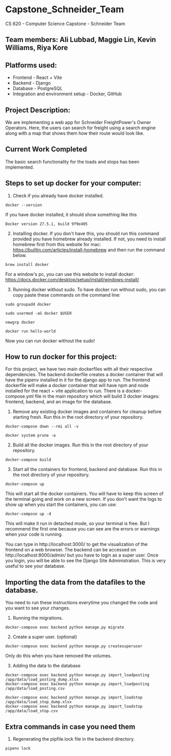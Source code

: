 # Capstone_Schneider_Team
CS 620 - Computer Science Capstone - Schneider Team
## Team members: Ali Lubbad, Maggie Lin, Kevin Williams, Riya Kore

## Platforms used:
- Frontend - React + Vite
- Backend - Django
- Database - PostgreSQL
- Integration and environment setup - Docker, GitHub

## Project Description:
We are implementing a web app for Schneider FreightPower's Owner Operators. Here, the users can search for freight using a search engine along with a map that shows them how their route would look like.

## Current Work Completed
The basic search functionality for the loads and stops has been implemented.

## Steps to set up docker for your computer:
1. Check if you already have docker installed.
```console
docker --version
```
If you have docker installed, it should show something like this
```console
Docker version 27.5.1, build 9f9e405
```
2. Installing docker.
If you don't have this, you should run this command provided you have homebrew already installed. If not, you need to install homebrew first from this website for mac: https://builtin.com/articles/install-homebrew and then run the command below.
```console
brew install docker
```
For a window's pc, you can use this website to install docker: https://docs.docker.com/desktop/setup/install/windows-install/

3. Running docker without sudo.
To have docker run without sudo, you can copy paste these commands on the command line:
```console
sudo groupadd docker
```
```console
sudo usermod -aG docker $USER
```
```console
newgrp docker
```
```console
docker run hello-world
```
Now you can run docker without the sudo!

## How to run docker for this project:

For this project, we have two main dockerfiles with all their respective dependencies. The backend dockerfile creates a docker container that will have the pipenv installed in it for the django app to run. The frontend dockerfile will make a docker container that will have npm and node installed for the react + vite application to run. There is a docker-compose.yml file in the main repository which will build 3 docker images: frontend, backend, and an image for the database.

1. Remove any existing docker images and containers for cleanup before starting fresh. Run this in the root directory of your repository. 
```console
docker-compose down --rmi all -v
```
```console
docker system prune -a
```

2. Build all the docker images. Run this in the root directory of your repository.
```console
docker-compose build
```

3. Start all the containers for frontend, backend and database. Run this in the root directory of your repository.
```console
docker-compose up
```
This will start all the docker containers. You will have to keep this screen of the terminal going and work on a new screen. If you don't want the logs to show up when you start the containers, you can use:
```console
docker-compose up -d
```
This will make it run in detached mode, so your terminal is free. But I recommend the first one because you can see are the errors or warnings when your code is running.

You can type in http://localhost:3000/ to get the visualization of the frontend on a web browser. The backend can be accessed on http://localhost:8000/admin/ but you have to login as a super user. Once you login, you will be able to see the Django Site Administration. This is very useful to see your database. 

## Importing the data from the datafiles to the database.

You need to run these instructions everytime you changed the code and you want to see your changes.

1. Running the migrations.
```console
docker-compose exec backend python manage.py migrate
```

2. Create a super user. (optional)
```console
docker-compose exec backend python manage.py createsuperuser
```
Only do this when you have removed the volumes.

3. Adding the data to the database
```console
docker-compose exec backend python manage.py import_loadposting /app/data/load_posting_dump.xlsx
docker-compose exec backend python manage.py import_loadposting /app/data/load_posting.csv

docker-compose exec backend python manage.py import_loadstop /app/data/load_stop_dump.xlsx
docker-compose exec backend python manage.py import_loadstop /app/data/load_stop.csv
```

## Extra commands in case you need them

1. Regenerating the pipfile.lock file in the backend directory.
```console
pipenv lock
```
